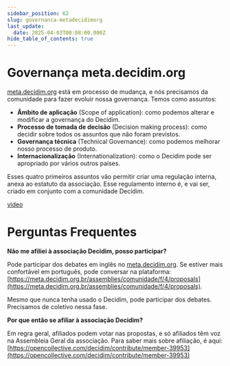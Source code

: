 ```yaml
---
sidebar_position: 62
slug: governanca-metadecidimorg
last_update:
  date: 2025-04-03T00:08:00.000Z
hide_table_of_contents: true
---
```


# Governança meta.decidim.org


[meta.decidim.org](http://meta.decidim.org/) está em processo de mudança, e nós precisamos da comunidade para fazer evoluir nossa governança. Temos como assuntos:

- **Âmbito de aplicação** (Scope of application): como podemos alterar e modificar a governança do Decidim.
- **Processo de tomada de decisão** (Decision making process): como decidir sobre todos os assuntos que não foram previstos.
- **Governança técnica** (Technical Governance): como podemos melhorar nosso processo de produto.
- **Internacionalização** (Internationalization): como o Decidim pode ser apropriado por vários outros países.

Esses quatro primeiros assuntos vão permitir criar uma regulação interna, anexa ao estatuto da associação. Esse regulamento interno é, e vai ser, criado em conjunto com a comunidade Decidim.


[video](https://viste.pt/w/nhbi6YifM7QT7nmUbGsGvD)


# Perguntas Frequentes


**Não me afiliei à associação Decidim, posso participar?**


Pode participar dos debates em inglês no [meta.decidim.org](http://meta.decidim.org/). Se estiver mais confortável em português, pode conversar na plataforma: [https://meta.decidim.org.br/assemblies/comunidade/f/4/proposals](https://meta.decidim.org.br/assemblies/comunidade/f/4/proposals).


Mesmo que nunca tenha usado o Decidim, pode participar dos debates. Precisamos de coletivo nessa fase.


**Por que então se afiliar à associação Decidim?**


Em regra geral, afiliados podem votar nas propostas, e só afiliados têm voz na Assembleia Geral da associação. Para saber mais sobre afiliação, é aqui: [https://opencollective.com/decidim/contribute/member-39953](https://opencollective.com/decidim/contribute/member-39953)



      
